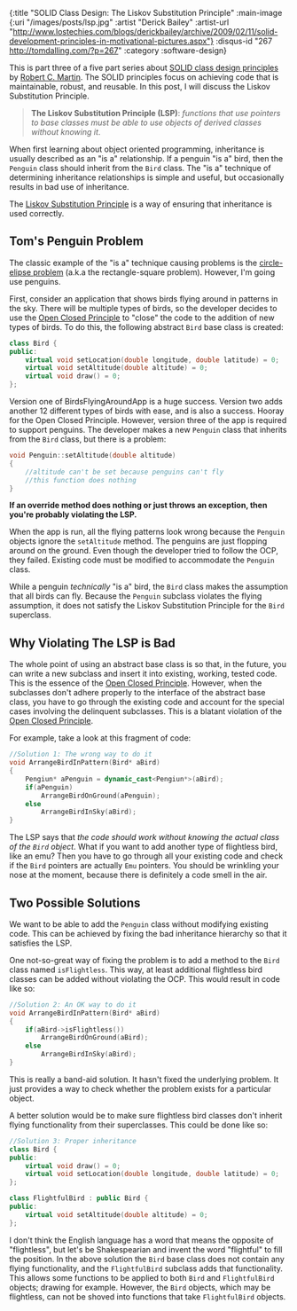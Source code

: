 {:title "SOLID Class Design: The Liskov Substitution Principle"
 :main-image {:uri "/images/posts/lsp.jpg"
              :artist "Derick Bailey"
              :artist-url "http://www.lostechies.com/blogs/derickbailey/archive/2009/02/11/solid-development-principles-in-motivational-pictures.aspx"}
 :disqus-id "267 http://tomdalling.com/?p=267"
 :category :software-design}

This is part three of a five part series about [SOLID class design
principles][] by [Robert C. Martin][]. The SOLID principles focus on achieving
code that is maintainable, robust, and reusable. In this post, I will discuss
the Liskov Substitution Principle.

>**The Liskov Substitution Principle (LSP)**: *functions that use pointers to
>base classes must be able to use objects of derived classes without knowing
>it*.

<!--more-->

When first learning about object oriented programming, inheritance is usually
described as an "is a" relationship. If a penguin "is a" bird, then the
`Penguin` class should inherit from the `Bird` class. The "is a" technique of
determining inheritance relationships is simple and useful, but occasionally
results in bad use of inheritance.

The [Liskov Substitution Principle][] is a way of ensuring that inheritance is
used correctly.

Tom's Penguin Problem
---------------------

The classic example of the "is a" technique causing problems is the
[circle-elipse problem][] (a.k.a the rectangle-square problem). However, I'm
going use penguins.

First, consider an application that shows birds flying around in patterns in
the sky. There will be multiple types of birds, so the developer decides to use
the [Open Closed Principle][] to "close" the code to the addition of new types
of birds. To do this, the following abstract `Bird` base class is created:

```cpp
class Bird {
public:
    virtual void setLocation(double longitude, double latitude) = 0;
    virtual void setAltitude(double altitude) = 0;
    virtual void draw() = 0;
};
```

Version one of BirdsFlyingAroundApp is a huge success. Version two adds another
12 different types of birds with ease, and is also a success. Hooray for the
Open Closed Principle. However, version three of the app is required to support
penguins. The developer makes a new `Penguin` class that inherits from the
`Bird` class, but there is a problem:

```cpp
void Penguin::setAltitude(double altitude)
{
    //altitude can't be set because penguins can't fly
    //this function does nothing
}
```

**If an override method does nothing or just throws an exception, then you're
probably violating the LSP.**

When the app is run, all the flying patterns look wrong because the `Penguin`
objects ignore the `setAltitude` method. The penguins are just flopping around
on the ground. Even though the developer tried to follow the OCP, they failed.
Existing code must be modified to accommodate the `Penguin` class.

While a penguin *technically* "is a" bird, the `Bird` class makes
the assumption that all birds can fly. Because the `Penguin` subclass violates
the flying assumption, it does not satisfy the Liskov Substitution Principle
for the `Bird` superclass.

Why Violating The LSP is Bad
----------------------------

The whole point of using an abstract base class is so that, in the future, you
can write a new subclass and insert it into existing, working, tested code.
This is the essence of the [Open Closed Principle][]. However, when the
subclasses don't adhere properly to the interface of the abstract base class,
you have to go through the existing code and account for the special cases
involving the delinquent subclasses. This is a blatant violation of the [Open
Closed Principle][]. 

For example, take a look at this fragment of code:

```cpp
//Solution 1: The wrong way to do it
void ArrangeBirdInPattern(Bird* aBird)
{
    Pengiun* aPenguin = dynamic_cast<Pengiun*>(aBird);
    if(aPenguin)
        ArrangeBirdOnGround(aPenguin);
    else
        ArrangeBirdInSky(aBird);
}
```

The LSP says that *the code should work without knowing the actual class of the
`Bird` object*. What if you want to add another type of flightless bird, like
an emu? Then you have to go through all your existing code and check if the
`Bird` pointers are actually `Emu` pointers. You should be wrinkling your nose
at the moment, because there is definitely a code smell in the air.

Two Possible Solutions
----------------------

We want to be able to add the `Penguin` class without modifying existing code.
This can be achieved by fixing the bad inheritance hierarchy so that it
satisfies the LSP.

One not-so-great way of fixing the problem is to add a method to the `Bird`
class named `isFlightless`. This way, at least additional flightless bird
classes can be added without violating the OCP. This would result in code like
so:

```cpp
//Solution 2: An OK way to do it
void ArrangeBirdInPattern(Bird* aBird)
{
    if(aBird->isFlightless())
        ArrangeBirdOnGround(aBird);
    else
        ArrangeBirdInSky(aBird);
}
```

This is really a band-aid solution. It hasn't fixed the underlying problem. It
just provides a way to check whether the problem exists for a particular
object.

A better solution would be to make sure flightless bird classes don't inherit
flying functionality from their superclasses. This could be done like so:

```cpp
//Solution 3: Proper inheritance
class Bird {
public:
    virtual void draw() = 0;
    virtual void setLocation(double longitude, double latitude) = 0;
};

class FlightfulBird : public Bird {
public:
    virtual void setAltitude(double altitude) = 0;
};
```

I don't think the English language has a word that means the opposite of
"flightless", but let's be Shakespearian and invent the word "flightful" to
fill the position. In the above solution the `Bird` base class does not contain
any flying functionality, and the `FlightfulBird` subclass adds that
functionality. This allows some functions to be applied to both `Bird` and
`FlightfulBird` objects; drawing for example. However, the `Bird` objects,
which may be flightless, can not be shoved into functions that take
`FlightfulBird` objects.

[SOLID class design principles]: http://butunclebob.com/ArticleS.UncleBob.PrinciplesOfOod "Principles of OOD"
[Robert C. Martin]: http://www.objectmentor.com/omTeam/martin_r.html
[Liskov Substitution Principle]: http://en.wikipedia.org/wiki/Liskov_substitution_principle
[circle-elipse problem]: http://en.wikipedia.org/wiki/Circle-ellipse_problem
[Open Closed Principle]: /blog/software-design/solid-class-design-the-open-closed-principle "SOLID Class Design: the Open Closed Principle"

